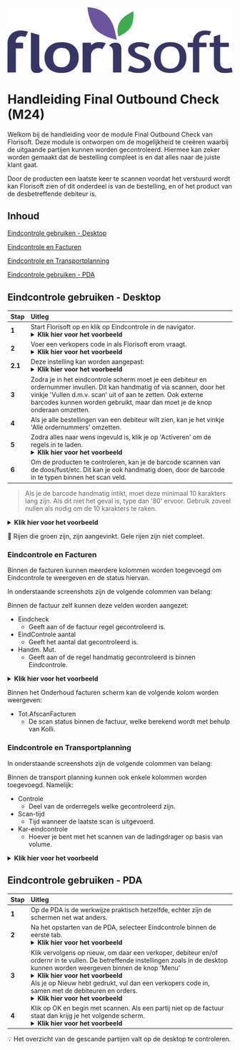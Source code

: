 <img src="../../fslogo.png"/>

# Handleiding Final Outbound Check (M24)
Welkom bij de handleiding voor de module Final Outbound Check van Florisoft. Deze module is ontworpen om de mogelijkheid te creëren waarbij de uitgaande partijen kunnen worden gecontroleerd. Hiermee kan zeker worden gemaakt dat de bestelling compleet is en dat alles naar de juiste klant gaat.

Door de producten een laatste keer te scannen voordat het verstuurd wordt kan Florisoft zien of dit onderdeel is van de bestelling, en of het product van de desbetreffende debiteur is.


## **Inhoud**

[Eindcontrole gebruiken - Desktop](#eindcontrole-gebruiken---desktop)

[Eindcontrole en Facturen](#eindcontrole-en-facturen)

[Eindcontrole en Transportplanning](#eindcontrole-en-transportplanning)

[Eindcontrole gebruiken - PDA](#eindcontrole-gebruiken---pda)



## Eindcontrole gebruiken - Desktop

|Stap|Uitleg|
|:--|:--|
|**1**|Start Florisoft op en klik op Eindcontrole in de navigator.<details><summary><b>Klik hier voor het voorbeeld</b></summary><img src ='.Manual Final Check/media/image9.png'/></details>
|**2**|Voer een verkopers code in als Florisoft erom vraagt.<details><summary><b>Klik hier voor het voorbeeld</b></summary><img src='.Manual Final Check/media/image10.png'/></details>
|**2.1**| Deze instelling kan worden aangepast: <details><summary><b>Klik hier voor het voorbeeld</b></summary><img src='.Manual Final Check/media/image23.png'/></details>
|**3**|Zodra je in het eindcontrole scherm moet je een debiteur en ordernummer invullen. Dit kan handmatig of via scannen, door het vinkje 'Vullen d.m.v. scan' uit of aan te zetten. Ook externe barcodes kunnen worden gebruikt, maar dan moet je de knop onderaan omzetten.
|**4**|Als je alle bestellingen van een debiteur wilt zien, kan je het vinkje 'Alle ordernummers' omzetten.
|**5**|Zodra alles naar wens ingevuld is, klik je op 'Activeren' om de regels in te laden.<details><summary><b>Klik hier voor het voorbeeld</b></summary><img src='.Manual Final Check/media/image11.png'/></details>
|**6**|Om de producten te controleren, kan je de barcode scannen van de doos/fust/etc. Dit kan je ook handmatig doen, door de barcode in te typen binnen het scan veld.

> Als je de barcode handmatig intikt, moet deze minimaal 10 karakters lang zijn. Als dit niet het geval is, type dan '80' ervoor. Gebruik zoveel nullen als nodig om de 10 karakters te raken.
<details><summary><b>Klik hier voor het voorbeeld</b></summary><img src='.Manual Final Check/media/image12.png'/></details>

:memo: Rijen die groen zijn, zijn aangevinkt. Gele rijen zijn niet compleet.


### Eindcontrole en Facturen
Binnen de facturen kunnen meerdere kolommen worden toegevoegd om Eindcontrole te weergeven en de status hiervan.

In onderstaande screenshots zijn de volgende colommen van belang:

Binnen de factuur zelf kunnen deze velden worden aangezet:
- Eindcheck
    - Geeft aan of de factuur regel gecontroleerd is.
- EindControle aantal
    - Geeft het aantal dat gecontroleerd is.
- Handm. Mut.
    - Geeft aan of de regel handmatig gecontroleerd is binnen Eindcontrole.

<details><summary><b>Klik hier voor het voorbeeld</b></summary><img src='.Manual Final Check/media/image14.png'/></details>

Binnen het Onderhoud facturen scherm kan de volgende kolom worden weergeven:
- Tot.AfscanFacturen
    - De scan status binnen de factuur, welke berekend wordt met behulp van Kolli.

### Eindcontrole en Transportplanning

In onderstaande screenshots zijn de volgende colommen van belang:

Binnen de transport planning kunnen ook enkele kolommen worden toegevoegd. Namelijk:
- Controle
    - Deel van de orderregels welke gecontroleerd zijn.
- Scan-tijd
    - Tijd wanneer de laatste scan is uitgevoerd.
- Kar-eindcontrole
    - Hoever je bent met het scannen van de ladingdrager op basis van volume.

<details><summary><b>Klik hier voor het voorbeeld</b></summary><img src='.Manual Final Check/media/image13.png'/></details>

## Eindcontrole gebruiken - PDA

|Stap|Uitleg|
|:--|:--|
|**1**|Op de PDA is de werkwijze praktisch hetzelfde, echter zijn de schermen net wat anders.
|**2**|Na het opstarten van de PDA, selecteer Eindcontrole binnen de eerste tab.<details><summary><b>Klik hier voor het voorbeeld</b></summary><img src='.Manual Final Check/media/image15.png'/></details>
|**3**|Klik vervolgens op nieuw, om daar een verkoper, debiteur en/of ordernr in te vullen. De betreffende instellingen zoals in de desktop kunnen worden weergeven binnen de knop 'Menu' <details><summary><b>Klik hier voor het voorbeeld</b></summary><img src='.Manual Final Check/media/image19.png'/></details>Als je op Nieuw hebt gedrukt, vul dan een verkopers code in, samen met de debiteuren en orders.<details><summary><b>Klik hier voor het voorbeeld</b></summary><img src='.Manual Final Check/media/image16.png'/></details>
|**4**|Klik op OK en begin met scannen. Als een partij niet op de factuur staat dan krijg je het volgende scherm.<details><summary><b>Klik hier voor het voorbeeld</b></summary><img src='.Manual Final Check/media/image17.png'/></details>

:bulb: Het overzicht van de gescande partijen valt op de desktop te controleren.
